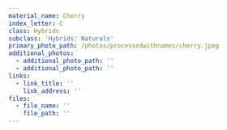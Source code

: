```yaml
---
material_name: Cherry
index_letter: C
class: Hybrids
subclass: 'Hybrids: Naturals'
primary_photo_path: /photos/processedwithnames/cherry.jpeg
additional_photos:
  - additional_photo_path: ''
  - additional_photo_path: ''
links:
  - link_title: ''
    link_address: ''
files:
  - file_name: ''
    file_path: ''
---
```

